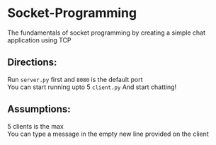 # Socket-Programming
The fundamentals of socket programming by creating a simple chat application using TCP

## Directions:  
Run `server.py` first and `8080` is the default port  
You can start running upto 5 `client.py`
And start chatting!

## Assumptions:
5 clients is the max  
You can type a message in the empty new line provided on the client